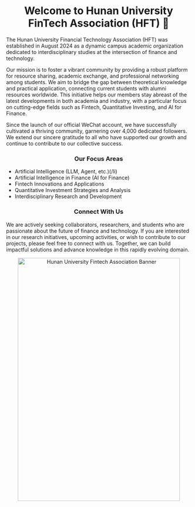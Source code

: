 

<!--
## Hi there 👋
**Here are some ideas to get you started:**

🙋‍♀️ A short introduction - what is your organization all about?
🌈 Contribution guidelines - how can the community get involved?
👩‍💻 Useful resources - where can the community find your docs? Is there anything else the community should know?
🍿 Fun facts - what does your team eat for breakfast?
🧙 Remember, you can do mighty things with the power of [Markdown](https://docs.github.com/github/writing-on-github/getting-started-with-writing-and-formatting-on-github/basic-writing-and-formatting-syntax)
-->


<h1 align="center">Welcome to Hunan University FinTech Association (HFT) 👋</h1>

<p align="left">
  The Hunan University Financial Technology Association (HFT) was established in August 2024 as a dynamic campus academic organization dedicated to interdisciplinary studies at the intersection of finance and technology.
</p>

<p align="left">
  Our mission is to foster a vibrant community by providing a robust platform for resource sharing, academic exchange, and professional networking among students. We aim to bridge the gap between theoretical knowledge and practical application, connecting current students with alumni resources worldwide. This initiative helps our members stay abreast of the latest developments in both academia and industry, with a particular focus on cutting-edge fields such as Fintech, Quantitative Investing, and AI for Finance.
</p>

<p align="left">
  Since the launch of our official WeChat account, we have successfully cultivated a thriving community, garnering over 4,000 dedicated followers. We extend our sincere gratitude to all who have supported our growth and continue to contribute to our collective success.
</p>

<h3 align="center">Our Focus Areas</h2>

<p align="left">
  <ul>
    <li> Artificial Intelligence (LLM, Agent, etc.)(/li)
    <li>Artificial Intelligence in Finance (AI for Finance)</li>
    <li>Fintech Innovations and Applications</li>
    <li>Quantitative Investment Strategies and Analysis</li>
    <li>Interdisciplinary Research and Development</li>
  </ul>
</p>

<h3 align="center">Connect With Us</h2>

<p align="left">
  We are actively seeking collaborators, researchers, and students who are passionate about the future of finance and technology. If you are interested in our research initiatives, upcoming activities, or wish to contribute to our projects, please feel free to connect with us. Together, we can build impactful solutions and advance knowledge in this rapidly evolving domain.
</p>


<p align="center">
  <img src="https://github.com/user-attachments/assets/25c14cb4-c230-4f5b-9cdd-3575d26a4f8d" alt="Hunan University Fintech Association Banner" width="441" height="662"/>
</p>
